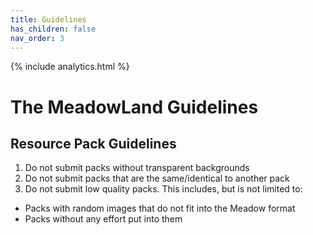 ```yaml
---
title: Guidelines
has_children: false
nav_order: 3
---
```


{% include analytics.html %}

# The MeadowLand Guidelines
## Resource Pack Guidelines
1. Do not submit packs without transparent backgrounds
2. Do not submit packs that are the same/identical to another pack
3. Do not submit low quality packs. This includes, but is not limited to:
- Packs with random images that do not fit into the Meadow format
- Packs without any effort put into them
